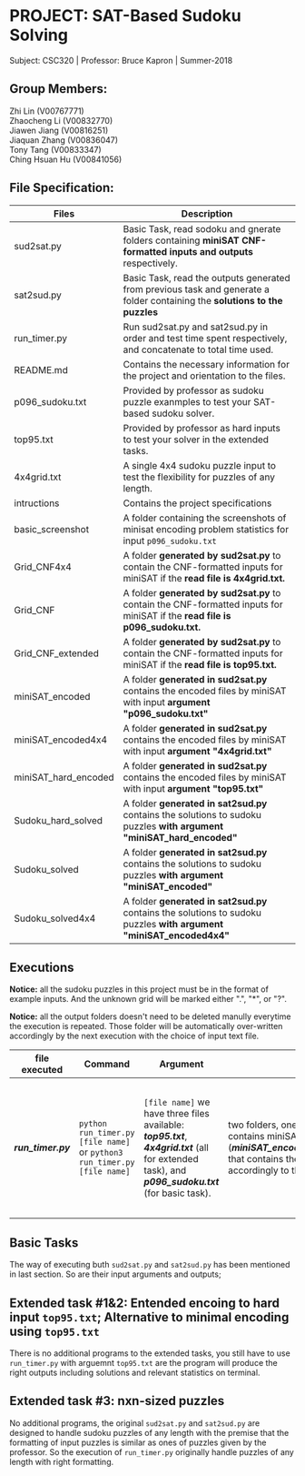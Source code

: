 # PROJECT: SAT-Based Sudoku Solving
Subject: CSC320 | Professor: Bruce Kapron | Summer-2018

## Group Members:
Zhi Lin (V00767771) <br/>
Zhaocheng Li (V00832770) <br/>
Jiawen Jiang (V00816251)<br/>
Jiaquan Zhang (V00836047)<br/>
Tony Tang (V00833347)<br/>
Ching Hsuan Hu (V00841056)<br/>

## File Specification:
Files|Description
---|---
sud2sat.py|Basic Task, read sodoku and gnerate folders containing **miniSAT CNF-formatted inputs and outputs** respectively.
sat2sud.py|Basic Task, read the outputs generated from previous task and generate a folder containing the **solutions to the puzzles**
run_timer.py|Run sud2sat.py and sat2sud.py in order and test time spent respectively, and concatenate to total time used.
README.md|Contains the necessary information for the project and orientation to the files.
p096_sudoku.txt|Provided by professor as sudoku puzzle exanmples to test your SAT-based sudoku solver.
top95.txt|Provided by professor as hard inputs to test your solver in the extended tasks.
4x4grid.txt|A single 4x4 sudoku puzzle input to test the flexibility for puzzles of any length.
intructions|Contains the project specifications
basic_screenshot|A folder containing the screenshots of minisat encoding problem statistics for input `p096_sudoku.txt`
Grid_CNF4x4|A folder **generated by sud2sat.py** to contain the CNF-formatted inputs for miniSAT if the **read file is 4x4grid.txt.**
Grid_CNF|A folder **generated by sud2sat.py** to contain the CNF-formatted inputs for miniSAT if the **read file is p096_sudoku.txt.**
Grid_CNF_extended|A folder **generated by sud2sat.py** to contain the CNF-formatted inputs for miniSAT if the **read file is top95.txt.**
miniSAT_encoded|A folder **generated in sud2sat.py** contains the encoded files by miniSAT with input **argument "p096_sudoku.txt"**
miniSAT_encoded4x4|A folder **generated in sud2sat.py** contains the encoded files by miniSAT with input **argument "4x4grid.txt"**
miniSAT_hard_encoded|A folder **generated in sud2sat.py** contains the encoded files by miniSAT with input **argument "top95.txt"**
Sudoku_hard_solved|A folder **generated in sat2sud.py** contains the solutions to sudoku puzzles **with argument "miniSAT_hard_encoded"**
Sudoku_solved|A folder **generated in sat2sud.py** contains the solutions to sudoku puzzles **with argument "miniSAT_encoded"**
Sudoku_solved4x4|A folder **generated in sat2sud.py** contains the solutions to sudoku puzzles **with argument "miniSAT_encoded4x4"**

## Executions
**Notice:** all the sudoku puzzles in this project must be in the format of example inputs. And the unknown grid will be marked either ".", "*", or "?".

**Notice:** all the output folders doesn't need to be deleted manully everytime the execution is repeated. Those folder will be automatically over-written accordingly by the next execution with the choice of input text file.

file executed|Command|Argument|Output|Property
---|---|---|---|---
***run_timer.py***|`python run_timer.py [file name]` or `python3 run_timer.py [file name]`|`[file name]` we have three files available: ***top95.txt***, ***4x4grid.txt*** (all for extended task), and ***p096_sudoku.txt*** (for basic task).|two folders, one (***Grid_CNF4x4/Grid_CNF/Grid_CNF_extended***) that contains miniSAT CNF-format inputs; another (***miniSAT_encoded4x4/miniSAT_encoded/miniSAT_hard_encoded***) that contains the miniSAT endcoded files, respectively and accordingly to the argument; and time |basic and extended tasks mixed; available to process sudoku puzzles of any length.

## Basic Tasks
The way of executing buth `sud2sat.py` and `sat2sud.py` has been mentioned in last section. So are their input arguments and outputs;

## Extended task #1&2: Entended encoing to hard input `top95.txt`; Alternative to minimal encoding using `top95.txt`
There is no additional programs to the extended tasks, you still have to use `run_timer.py` with arguemnt `top95.txt` are the program will produce the right outputs including solutions and relevant statistics on terminal.

## Extended task #3: nxn-sized puzzles
No additional programs, the original `sud2sat.py` and `sat2sud.py` are designed to handle sudoku puzzles of any length with the premise that the formatting of input puzzles is similar as ones of puzzles given by the professor. So the execution of `run_timer.py` originally handle puzzles of any length with right formatting.
